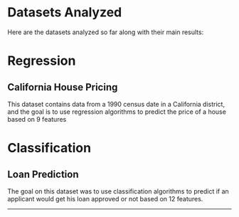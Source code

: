 # Datasets Analyzed

Here are the datasets analyzed so far along with their main results:

# Regression

## California House Pricing

This dataset contains data from a 1990 census date in a California district, and the goal is to use regression algorithms to predict the price of a house based on 9 features

# Classification

## Loan Prediction

The goal on this dataset was to use classification algorithms to predict if an applicant would get his loan approved or not based on 12 features.

<hr></hr>
